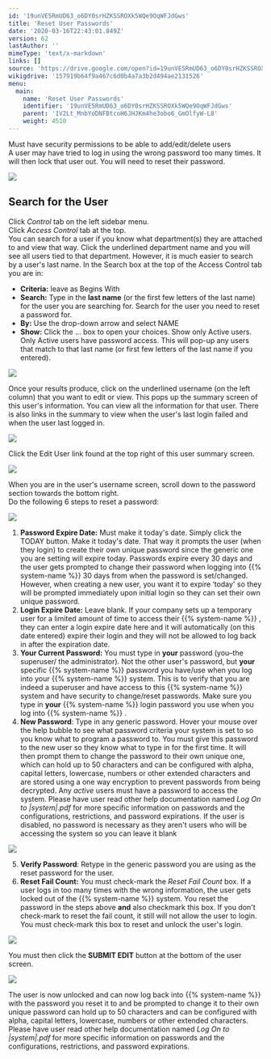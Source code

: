 ```yaml
---
id: '19unVE5RmUD63_o6DY0srHZKSSROXk5WQe9OqWFJdGws'
title: 'Reset User Passwords'
date: '2020-03-16T22:43:01.849Z'
version: 62
lastAuthor: ''
mimeType: 'text/x-markdown'
links: []
source: 'https://drive.google.com/open?id=19unVE5RmUD63_o6DY0srHZKSSROXk5WQe9OqWFJdGws'
wikigdrive: '157919b64f9a467c6d0b4a7a3b2d494ae2131526'
menu:
  main:
    name: 'Reset User Passwords'
    identifier: '19unVE5RmUD63_o6DY0srHZKSSROXk5WQe9OqWFJdGws'
    parent: '1V2Lt_MnbYoDNFBtcoH6JHJKm4he3obo6_GmOlfyW-L8'
    weight: 4510
---
```

Must have security permissions to be able to add/edit/delete users  
A user may have tried to log in using the wrong password too many times. It will then lock that user out. You will need to reset their password.
  
![](../reset-user-passwords.assets/1000000000000296000001010573A33F79D54D49.png)  

  
## Search for the User  
  
Click *Control* tab on the left sidebar menu.  
Click *Access Control* tab at the top.  
You can search for a user if you know what department(s) they are attached to and view that way. Click the underlined department name and you will see all users tied to that department. However, it is much easier to search by a user's last name. In the Search box at the top of the Access Control tab you are in:
* <strong>Criteria:</strong> leave as Begins With
* <strong>Search:</strong> Type in the <strong>last name</strong> (or the first few letters of the last name) for the user you are searching for. Search for the user you need to reset a password for.
* <strong>By:</strong> Use the drop-down arrow and select NAME
* <strong>Show:</strong> Click the … box to open your choices. Show only Active users. Only Active users have password access.
This will pop-up any users that match to that last name (or first few letters of the last name if you entered).
  
![](../reset-user-passwords.assets/10000000000003CC000001355A5882AD73C7FE70.png)  

Once your results produce, click on the underlined username (on the left column) that you want to edit or view. This pops up the summary screen of this user's information. You can view all the information for that user. There is also links in the summary to view when the user's last login failed and when the user last logged in.
  
![](../reset-user-passwords.assets/100000000000048600000187E589DB644D77EF78.png)  

Click the Edit User link found at the top right of this user summary screen.
  
![](../reset-user-passwords.assets/100000000000048600000187E589DB644D77EF78.png)  

When you are in the user's username screen, scroll down to the password section towards the bottom right.  
Do the following 6 steps to reset a password:
  
![](../reset-user-passwords.assets/10000000000004750000019C2AF7016F7346BFAB.png)  

1. <strong>Password Expire Date:</strong> Must make it today's date. Simply click the TODAY button. Make it today's date. That way it prompts the user (when they login) to create their own unique password since the generic one you are setting will expire today. Passwords expire every 30 days and the user gets prompted to change their password when logging into {{% system-name %}} 30 days from when the password is set/changed. However, when creating a new user, you want it to expire ‘today' so they will be prompted immediately upon initial login so they can set their own unique password.
2. <strong>Login Expire Date:</strong> Leave blank. If your company sets up a temporary user for a limited amount of time to access their {{% system-name %}} , they can enter a login expire date here and it will automatically (on this date entered) expire their login and they will not be allowed to log back in after the expiration date.
3. <strong>Your Current Password:</strong> You must type in <strong>your</strong> password (you–the superuser/ the administrator). Not the other user's password, but <strong>your</strong> specific {{% system-name %}} password you have/use when you log into your {{% system-name %}} system. This is to verify that you are indeed a superuser and have access to this {{% system-name %}} system and have security to change/reset passwords. Make sure you type in <strong>your</strong> {{% system-name %}} login password you use when you log into {{% system-name %}} .
4. <strong>New Password</strong>: Type in any generic password. Hover your mouse over the help bubble to see what password criteria your system is set to so you know what to program a password to. You must give this password to the new user so they know what to type in for the first time. It will then prompt them to change the password to their own unique one, which can hold up to 50 characters and can be configured with alpha, capital letters, lowercase, numbers or other extended characters and are stored using a one way encryption to prevent passwords from being decrypted. Any <em>active</em> users must have a password to access the system. Please have user read other help documentation named <em>Log On to |system|.pdf</em> for more specific information on passwords and the configurations, restrictions, and password expirations. If the user is disabled, no password is necessary as they aren't users who will be accessing the system so you can leave it blank

  
![](../reset-user-passwords.assets/1000000000000215000001145EA295343191AC74.png)  


5. <strong>Verify Password</strong>: Retype in the generic password you are using as the reset password for the user.
6. <strong>Reset Fail Count:</strong> You must check-mark the <em>Reset Fail Count</em> box. If a user logs in too many times with the wrong information, the user gets locked out of the {{% system-name %}} system. You reset the password in the steps above <strong>and</strong> also checkmark this box. If you don't check-mark to reset the fail count, it still will not allow the user to login. You must check-mark this box to reset and unlock the user's login.
  
![](../reset-user-passwords.assets/100000000000024700000028086B9F6F26E2AEE5.png)  

You must then click the **SUBMIT EDIT** button at the bottom of the user screen.
  
![](../reset-user-passwords.assets/10000000000004750000019C2AF7016F7346BFAB.png)  

The user is now unlocked and can now log back into {{% system-name %}} with the password you reset it to and be prompted to change it to their own unique password can hold up to 50 characters and can be configured with alpha, capital letters, lowercase, numbers or other extended characters. Please have user read other help documentation named *Log On to |system|.pdf* for more specific information on passwords and the configurations, restrictions, and password expirations.
